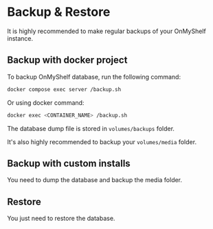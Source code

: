 # Backup & Restore
It is highly recommended to make regular backups of your OnMyShelf instance.

## Backup with docker project
To backup OnMyShelf database, run the following command:
```bash
docker compose exec server /backup.sh
```

Or using docker command:
```bash
docker exec <CONTAINER_NAME> /backup.sh
```

The database dump file is stored in `volumes/backups` folder.

It's also highly recommended to backup your `volumes/media` folder.

## Backup with custom installs
You need to dump the database and backup the media folder.

## Restore
You just need to restore the database.